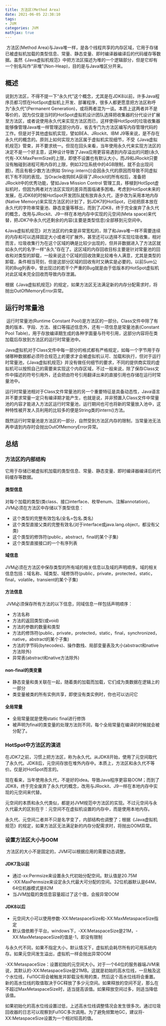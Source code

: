 ```yaml
---
title: 方法区(Method Area)
date: 2021-06-05 22:38:10
tags:
- JVM
categories: JVM
mathjax: true
---
```


​		方法区(Method Area)与Java堆一样，是各个线程共享的内存区域，它用于存储已被虚拟机加载的类型信息、常量、静态变量、即时编译器编译后的代码缓存等数据。虽然《Java虚拟机规范》中把方法区描述为堆的一个逻辑部分，但是它却有一个别名叫作“非堆”(Non-Heap)，目的是与Java堆区分开来。

 <!-- more --> 

## 概述

​		说到方法区，不得不提一下“永久代”这个概念，尤其是在JDK8以前，许多Java程序员都习惯在HotSpot虚拟机上开发、部署程序，很多人都更愿意把方法区称呼为“永久代”(Permanent Generation)，或将两者混为一谈。本质上这两者并不是等价的，因为仅仅是当时的HotSpot虚拟机设计团队选择把收集器的分代设计扩展至方法区，或者说使用永久代来实现方法区而已，这样使得HotSpot的垃圾收集器能够像管理Java堆一样管理这部分内存，省去专门为方法区编写内存管理代码的工作。但是对于其他虚拟机实现，譬如BEA、JRockit、IBM J9等来说，是不存在永久代的概念的。原则上如何实现方法区属于虚拟机实现细节，不受《Java虚拟机规范》管束，并不要求统一。但现在回头来看，当年使用永久代来实现方法区的决定不是一个好主意，这种设计导致了Java应用更容易遇到内存溢出的问题(永久代有-XX:MaxPermSize的上限，即使不设置也有默认大小，而J9和JRockit只要没有触碰到进程可用内存的上限，例如32位系统中的4GB限制，就不会出现问题)，而且有极少数方法(例如 String::intern())会因永久代的原因而导致不同虚拟机下有不同的表现。当Oracle收购BEA获得了JRockit的所有权后，准备把JRockit中的优秀功能，譬如Java Mission Control 管理工具，移植到HotSpot虚拟机时，但因为两者对方法区实现的差异而面临诸多困难。考虑到HotSpot未来的发展，在JDK6的时候HotSpot开发团队就有放弃永久代，逐步改为采用本地内存(Native Memory)来实现方法区的计划了，到JDK7的HotSpot，已经把原本放在永久代的字符串常量池、静态变量等移出，而到了JDK8，终于完全废弃了永久代的概念，改用与JRockit、J9一样在本地内存中实现的元空间(Meta space)来代替，把JDK7中永久代还剩余的内容(主要是类型信息)全部移到元空间中。

​		《Java虚拟机规范》对方法区的约束是非常宽松的，除了和Java堆一样不需要连续的内存和可以选择固定大小或者可扩展外，甚至还可以选择不实现垃圾收集，相对而言，垃圾收集行为在这个区域的确是比较少出现的，但并非数据进入了方法区就如永久代的名字一样“永久”存在了。这区域的内存回收目标主要是针对常量池的回收和对类型的卸载，一般来说这个区域的回收效果比较难令人满意，尤其是类型的卸载，条件相当苛刻，但是这部分区域的回收有时又确实是必要的。以前Sum公司的Bug列表中，曾出现过的若干个严重的Bug就是由于低版本的HotSpot虚拟机对此区域未完全回收而导致内存泄漏。

​		根据《Java虚拟机规范》的规定，如果方法区无法满足新的内存分配需求时，将抛出OutOfMemoryError异常。

## 运行时常量池

​		运行时常量池(Runtime Constant Pool)是方法区的一部分。Class文件中除了有类的版本、字段、方法、接口等描述信息外，还有一项信息是常量池表(Constant Pool Table)，用于存放编译期生成的各种字面量与符号引用，这部分内容将在类加载后存放到方法区的运行时常量池中。

​		Java虚拟机对于Class文件中每一部分的格式都有严格规定，如每一个字节用于存储哪种数据都必须符合规范上的要求才会被虚拟机认可、加载和执行，但对于运行时常量池，《Java虚拟机规范》并没有做任何细节的要求，不同的提供商实现的虚拟机可以按照自己的需要来实现这个内存区域，不过一般来说，除了保存Class文件中描述的符号引用外，还会把由符号引用翻译出来的直接引用也存储在运行时常量池中。

​		运行时常量池相对于Class文件常量池的另一个重要特征是具备动态性，Java语言并不要求常量一定只有编译期才能产生，也就是说，并非预置入Class文件中常量池的内容才能进入方法区运行时常量池，运行期间也可也将新的常量放入池中，这种特性被开发人员利用的比较多的便是String类的intern()方法。

​		既然运行时常量池是方法区的一部分，自然受到方法区内存的限制，当常量池无法再申请到内存时会抛出OutOfMemoryError异常。

## 总结

### 方法区的内部结构

​		它用于存储已被虚拟机加载的类型信息、常量、静态变量、即时编译器编译后的代码缓存等数据。

#### 类型信息

​		对每个加载的类型(类class、接口interface、枚举enum、注解annotation)，JVM必须在方法区中存储以下类型信息：

* 这个类型的完整有效包名(全名=包名.类名)
* 这个类型直接父类的完整有效名(对于interface或java.lang.object，都没有父类)
* 这个类型的修饰符(public，abstract，final的某个子集)
* 这个类型直接接口的一个有序列表

#### 域信息

​		JVM必须在方法区中保存类型的所有域的相关信息以及域的声明顺序。域的相关信息包括：域名称、域类型、域修饰符(public，private，protected，static，final，volatile，transient的某个子集)

#### 方法信息

​		JVM必须保存所有方法的以下信息，同域信息一样包括声明顺序：

* 方法名称
* 方法的返回类型(或void)
* 方法的参数的数量和类型
* 方法的修饰符(public，private，protected，static，final，synchronized，native，abstract的某个子集)
* 方法的字节码(bytecodes)、操作数栈、局部变量表及大小(abstract和native方法除外)
* 异常表(abstract和native方法除外)

#### non-final的类变量

* 静态变量和类关联在一起，随着类的加载而加载，它们成为类数据在逻辑上的一部分
* 类变量被类的所有实例共享，即使没有类实例时，你也可以访问它

#### 全局常量

* 全局常量就是使用static final进行修饰
* 被声明为final的类变量的处理方法则不同，每个全局常量在编译的时候就会被分配了。

### HotSpot中方法区的演进

​		在JDK7之前，习惯上把方法区，称为永久代。从JDK8开始，使用了元空间取代了永久代。JDK8后，元空间存放在堆外内存中。本质上，方法区和永久代不等价。仅是对HotSpot而言的。

​		现在看来，当年使用永久代，不是好的idea。导致Java程序更容易OOM；而到了JDK8，终于完全废弃了永久代的概念，改用与JRockit、J9一样在本地内存中实现的元空间来代替。

​		元空间的本质和永久代类似，都是对JVM规范中方法区的实现。不过元空间与永久代最大的区别在于：元空间不在虚拟机设置的内存中，而是使用本地内存。

​		永久代、元空间二者并不只是名字变了，内部结构也调整了；根据《Java虚拟机规范》的规定，如果方法区无法满足新的内存分配需求时，将抛出OOM异常。

### 设置方法区大小与OOM

​		方法区的大小不是固定的，JVM可以根据应用的需要动态调整。

#### JDK7及以前

* 通过-xx:Permsize来设置永久代初始分配空间。默认值是20.75M
* -XX:MaxPermsize来设定永久代最大可分配的空间。32位机器默认是64M，64位机器模式是82M
* 当JVM加载的类信息容量超过了这个值，会报异常OOM

#### JDK8以后

* 元空间大小可以使用参数-XX:MetaspaceSize和-XX:MaxMetaspaceSize指定
* 默认值依赖于平台。windows下，-XX:MetaspaceSize是21M，-XX:MaxMetaspaceSize的值是-1，即没有限制

与永久代不同，如果不指定大小，默认情况下，虚拟机会耗尽所有的可用系统内存。如果元空间发生溢出，虚拟机一样会抛出异常OOM

-XX:MetaspaceSize：设置初始的元空间大小。对于一个64位的服务器端JVM来说，其默认的-XX:MetaspaceSize是21MB。这就是初始的高水位线，一旦触及这个水位线，Ful1GC将会被触发并卸载没有用的类，然后这个高水位线将会重置。新的高水位线的取值取决于GC释放了多少元空间。如果释放的空间不足，那么在不超过MaxMetaspaceSize时，适当提高该值。如果释放空间过多，则适当降低该值。

如果初始化的高水位线设置过低，上述高水位线调整情况会发生很多次。通过垃圾回收器的日志可以观察到Ful1GC多次调用。为了避免频繁地GC，建议将-XX:MetaspaceSize设置为一个相对较高的值。

